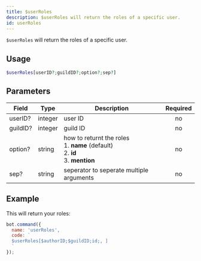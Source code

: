 ```yaml
---
title: $userRoles 
description: $userRoles will return the roles of a specific user.
id: userRoles
---
```


`$userRoles` will return the roles of a specific user.

## Usage

```php
$userRoles[userID?;guildID?;option?;sep?]
```

## Parameters 


| Field    | Type    | Description                                                                                  | Required |
| -------- | ------- | -------------------------------------------------------------------------------------------- |:--------:|
| userID?  | integer | user ID                                                                                      |    no    |
| guildID? | integer | guild ID                                                                                     |    no    |
| option?  | string  | how to returnt the roles <br /> 1. **name** (default) <br /> 2. **id** <br /> 3. **mention** |    no    |
| sep?     | string  | seperator to seperate multiple arguments                                                     |    no    |


## Example

This will return your roles:

```javascript
bot.command({
  name: 'userRoles',
  code: `
  $userRoles[$authorID;$guildID;id;, ]
  `
});
```
